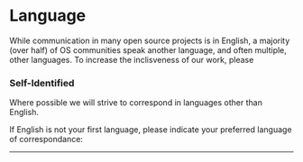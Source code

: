 # Language
While communication in many open source projects is in English, a majority (over half) of OS communities speak another language, and often multiple, other languages.  To increase the inclisveness of our work, please

### Self-Identified
Where possible we will strive to correspond in languages other than English. 

If English is not your first language, please indicate your preferred language of correspondance:

_______________________________

